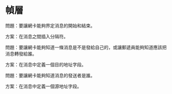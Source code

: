 # 幀層

問題：要讓網卡能夠界定消息的開始和結束。

方案：在消息之間插入分隔符。

問題：要讓網卡能夠知道一條消息是不是發給自己的，或讓郵遞員能夠知道應該把消息轉發給誰。

方案：在消息中定義一個目的地址字段。

問題：要讓網卡能夠知道消息的發送者是誰。

方案：在消息中定義一個源地址字段。